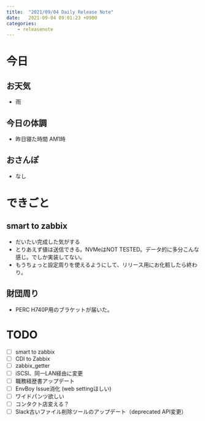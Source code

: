 ```yaml
---
title:  "2021/09/04 Daily Release Note"
date:   2021-09-04 09:01:23 +0900
categories:
	- releasenote
---
```

# 今日

## お天気

* 雨

## 今日の体調

* 昨日寝た時間 AM1時

## おさんぽ

* なし

# できごと

## smart to zabbix

* だいたい完成した気がする
* とりあえず値は送信できる。NVMeはNOT TESTED。データ的に多分こんな感じ。でしか実装してない。
* もうちょっと設定周りを使えるようにして、リリース用にお化粧したら終わり。

## 財団周り

* PERC H740P用のブラケットが届いた。

# TODO 

- [ ] smart to zabbix
- [ ] CDI to Zabbix
- [ ] zabbix_getter
- [ ] iSCSI、同一LAN経由に変更
- [ ] 職務経歴書アップデート
- [ ] EnvBoy Issue消化 (web settingほしい)
- [ ] ワイドパンツ欲しい
- [ ] コンタクト店変える？
- [ ] Slack古いファイル削除ツールのアップデート（deprecated API変更）
